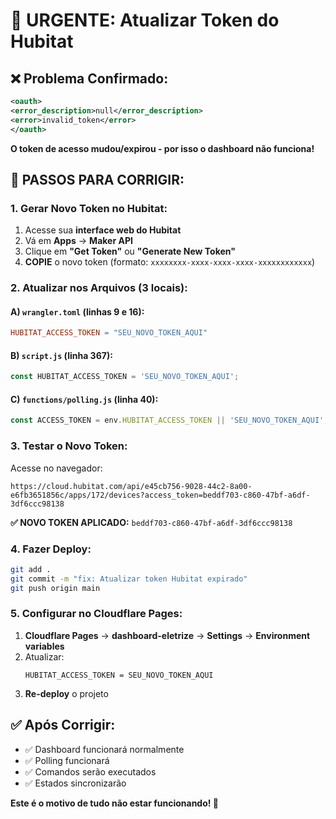 # 🔑 URGENTE: Atualizar Token do Hubitat

## ❌ Problema Confirmado:
```xml
<oauth>
<error_description>null</error_description>
<error>invalid_token</error>
</oauth>
```
**O token de acesso mudou/expirou - por isso o dashboard não funciona!**

## 🔧 PASSOS PARA CORRIGIR:

### 1. **Gerar Novo Token no Hubitat:**
1. Acesse sua **interface web do Hubitat**
2. Vá em **Apps** → **Maker API**
3. Clique em **"Get Token"** ou **"Generate New Token"**
4. **COPIE** o novo token (formato: `xxxxxxxx-xxxx-xxxx-xxxx-xxxxxxxxxxxx`)

### 2. **Atualizar nos Arquivos (3 locais):**

#### A) `wrangler.toml` (linhas 9 e 16):
```toml
HUBITAT_ACCESS_TOKEN = "SEU_NOVO_TOKEN_AQUI"
```

#### B) `script.js` (linha 367):
```javascript
const HUBITAT_ACCESS_TOKEN = 'SEU_NOVO_TOKEN_AQUI';
```

#### C) `functions/polling.js` (linha 40):
```javascript
const ACCESS_TOKEN = env.HUBITAT_ACCESS_TOKEN || 'SEU_NOVO_TOKEN_AQUI';
```

### 3. **Testar o Novo Token:**
Acesse no navegador:
```
https://cloud.hubitat.com/api/e45cb756-9028-44c2-8a00-e6fb3651856c/apps/172/devices?access_token=beddf703-c860-47bf-a6df-3df6ccc98138
```
**✅ NOVO TOKEN APLICADO:** `beddf703-c860-47bf-a6df-3df6ccc98138`

### 4. **Fazer Deploy:**
```bash
git add .
git commit -m "fix: Atualizar token Hubitat expirado"
git push origin main
```

### 5. **Configurar no Cloudflare Pages:**
1. **Cloudflare Pages** → **dashboard-eletrize** → **Settings** → **Environment variables**
2. Atualizar:
   ```
   HUBITAT_ACCESS_TOKEN = SEU_NOVO_TOKEN_AQUI
   ```
3. **Re-deploy** o projeto

## ✅ **Após Corrigir:**
- ✅ Dashboard funcionará normalmente
- ✅ Polling funcionará
- ✅ Comandos serão executados  
- ✅ Estados sincronizarão

**Este é o motivo de tudo não estar funcionando! 🎯**
